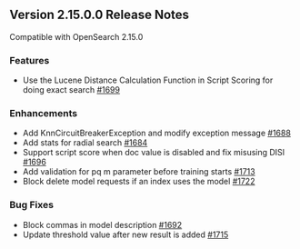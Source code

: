 ## Version 2.15.0.0 Release Notes

Compatible with OpenSearch 2.15.0

### Features
* Use the Lucene Distance Calculation Function in Script Scoring for doing exact search [#1699](https://github.com/opensearch-project/k-NN/pull/1699)
### Enhancements
* Add KnnCircuitBreakerException and modify exception message [#1688](https://github.com/opensearch-project/k-NN/pull/1688)
* Add stats for radial search [#1684](https://github.com/opensearch-project/k-NN/pull/1684)
* Support script score when doc value is disabled and fix misusing DISI [#1696](https://github.com/opensearch-project/k-NN/pull/1696)
* Add validation for pq m parameter before training starts [#1713](https://github.com/opensearch-project/k-NN/pull/1713)
* Block delete model requests if an index uses the model [#1722](https://github.com/opensearch-project/k-NN/pull/1722)
### Bug Fixes
* Block commas in model description [#1692](https://github.com/opensearch-project/k-NN/pull/1692)
* Update threshold value after new result is added [#1715](https://github.com/opensearch-project/k-NN/pull/1715)
